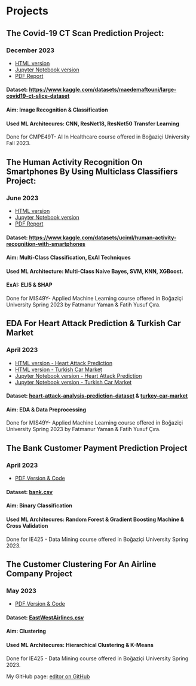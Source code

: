 # Projects

## The Covid-19 CT Scan Prediction Project:
### December 2023
- [HTML version](AI%20In%20Healthcare/Fatmanur_Yaman_CMPE_49T_Assignment4_ResNet50.html)
- [Jupyter Notebook version](AI%20In%20Healthcare/Fatmanur_Yaman_CMPE_49T_Assignment4.ipynb)
- [PDF Report](AI%20In%20Healthcare/Improvement%20Ideas%20ResNet18.pdf)
#### Dataset: https://www.kaggle.com/datasets/maedemaftouni/large-covid19-ct-slice-dataset
#### Aim: Image Recognition & Classification
#### Used ML Architecures: CNN, ResNet18, ResNet50 Transfer Learning
Done for CMPE49T- AI In Healthcare course offered in Boğaziçi University Fall 2023.


## The Human Activity Recognition On Smartphones By Using Multiclass Classifiers Project:
### June 2023
- [HTML version](Human%20Activity%20Recognition%20On%20Smartphones%20By%20Using%20Multiclass%20Classifiers/Human%20Activity%20Recognition.html)
- [Jupyter Notebook version](Human%20Activity%20Recognition%20On%20Smartphones%20By%20Using%20Multiclass%20Classifiers/Human%20Activity%20Recognition.ipynb)
- [PDF Report](Human%20Activity%20Recognition%20On%20Smartphones%20By%20Using%20Multiclass%20Classifiers/Human%20Activity%20Recognition%20On%20Smartphones%20Using%20Multi-Class%20Classifiers.pdf)
#### Dataset: https://www.kaggle.com/datasets/uciml/human-activity-recognition-with-smartphones
#### Aim: Multi-Class Classification, ExAI Techniques
#### Used ML Architecture: Multi-Class Naive Bayes, SVM, KNN, XGBoost.
#### ExAI: ELI5 & SHAP
Done for MIS49Y- Applied Machine Learning course offered in Boğaziçi University Spring 2023 by Fatmanur Yaman & Fatih Yusuf Çıra.

## EDA For Heart Attack Prediction & Turkish Car Market
### April 2023
- [HTML version - Heart Attack Prediction](EDA/heart-attack-analysis.html)
- [HTML version - Turkish Car Market](EDA/car.html)
- [Jupyter Notebook version - Heart Attack Prediction](EDA/heart-attack-analysis.ipynb)
- [Jupyter Notebook version - Turkish Car Market](EDA/car.ipynb)
#### Dataset: [heart-attack-analysis-prediction-dataset](https://www.kaggle.com/datasets/rashikrahmanpritom/heart-attack-analysis-prediction-dataset) & [turkey-car-market](https://www.kaggle.com/code/alpertemel/turkey-car-market/input)
#### Aim: EDA & Data Preprocessing
Done for MIS49Y- Applied Machine Learning course offered in Boğaziçi University Spring 2023 by Fatmanur Yaman & Fatih Yusuf Çıra.

## The Bank Customer Payment Prediction Project
### April 2023
- [PDF Version & Code](Bank%20Customer%20Payment%20Prediction/IE425_HW2_FatmanurYaman_MuratTutar.pdf)
#### Dataset: [bank.csv](AI%20In%20Healthcare/bank.csv)
#### Aim: Binary Classification
#### Used ML Architecures: Random Forest & Gradient Boosting Machine & Cross Validation
Done for IE425 - Data Mining course offered in Boğaziçi University Spring 2023.

## The Customer Clustering For An Airline Company Project
### May 2023
- [PDF Version & Code](Customer%20Clustering%20for%20an%20Airline%20Company/IE425_HW3_Yaman_Tutar.pdf)
#### Dataset: [EastWestAirlines.csv](Customer%20Clustering%20for%20an%20Airline%20Company/EastWestAirlines.xlsx)
#### Aim: Clustering
#### Used ML Architecures: Hierarchical Clustering & K-Means
Done for IE425 - Data Mining course offered in Boğaziçi University Spring 2023.

My GitHub page: [editor on GitHub](https://github.com/BU-IE-423/fall-23-fatmanuryaman/edit/main/index.md)

